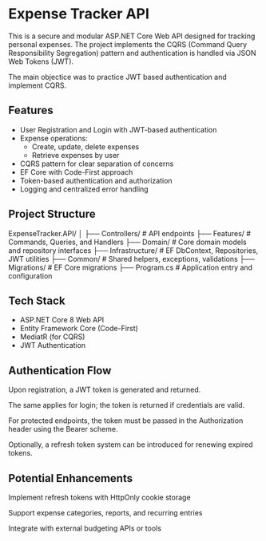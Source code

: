 # Expense Tracker API

This is a secure and modular ASP.NET Core Web API designed for tracking personal expenses. The project implements the CQRS (Command Query Responsibility Segregation) pattern and authentication is handled via JSON Web Tokens (JWT).

The main objectice was to practice JWT based authentication and implement CQRS.

## Features

- User Registration and Login with JWT-based authentication
- Expense operations:
  - Create, update, delete expenses
  - Retrieve expenses by user
- CQRS pattern for clear separation of concerns
- EF Core with Code-First approach
- Token-based authentication and authorization
- Logging and centralized error handling

## Project Structure
ExpenseTracker.API/
│
├── Controllers/ # API endpoints
├── Features/ # Commands, Queries, and Handlers
├── Domain/ # Core domain models and repository interfaces
├── Infrastructure/ # EF DbContext, Repositories, JWT utilities
├── Common/ # Shared helpers, exceptions, validations
├── Migrations/ # EF Core migrations
├── Program.cs # Application entry and configuration

## Tech Stack

- ASP.NET Core 8 Web API
- Entity Framework Core (Code-First)
- MediatR (for CQRS)
- JWT Authentication

## Authentication Flow
Upon registration, a JWT token is generated and returned.

The same applies for login; the token is returned if credentials are valid.

For protected endpoints, the token must be passed in the Authorization header using the Bearer scheme.

Optionally, a refresh token system can be introduced for renewing expired tokens.

## Potential Enhancements
Implement refresh tokens with HttpOnly cookie storage

Support expense categories, reports, and recurring entries

Integrate with external budgeting APIs or tools
